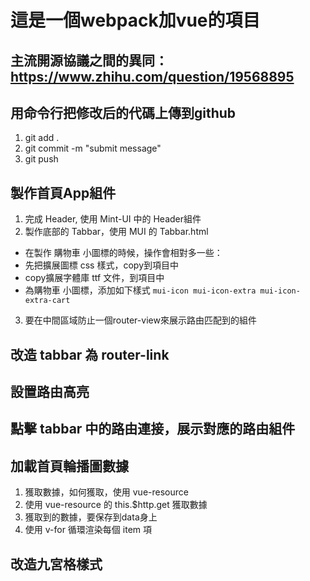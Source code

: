 # 這是一個webpack加vue的項目

## 主流開源協議之間的異同：https://www.zhihu.com/question/19568895

## 用命令行把修改后的代碼上傳到github
1. git add .
2. git commit -m "submit message"
3. git push

## 製作首頁App組件
1. 完成 Header, 使用 Mint-UI 中的 Header組件
2. 製作底部的 Tabbar，使用 MUI 的 Tabbar.html
 + 在製作 購物車 小圖標的時候，操作會相對多一些：
 + 先把擴展圖標 css 樣式，copy到項目中
 + copy擴展字體庫 ttf 文件，到項目中
 + 為購物車 小圖標，添加如下樣式 `mui-icon mui-icon-extra mui-icon-extra-cart`
3. 要在中間區域防止一個router-view來展示路由匹配到的組件

## 改造 tabbar 為 router-link

## 設置路由高亮

## 點擊 tabbar 中的路由連接，展示對應的路由組件

## 加載首頁輪播圖數據
1. 獲取數據，如何獲取，使用 vue-resource
2. 使用 vue-resource 的 this.$http.get 獲取數據
3. 獲取到的數據，要保存到data身上
4. 使用 v-for 循環渲染每個 item 項

## 改造九宮格樣式